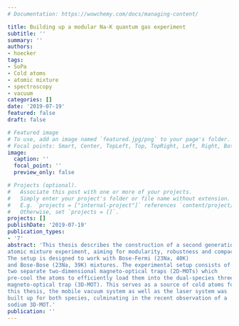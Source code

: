 ```yaml
---
# Documentation: https://wowchemy.com/docs/managing-content/

title: Building up a modular Na-K quantum gas experiment
subtitle: ''
summary: ''
authors:
- hoecker
tags:
- SoPa
- Cold atoms
- atomic mixture
- spectroscopy
- vacuum
categories: []
date: '2019-07-19'
featured: false
draft: false

# Featured image
# To use, add an image named `featured.jpg/png` to your page's folder.
# Focal points: Smart, Center, TopLeft, Top, TopRight, Left, Right, BottomLeft, Bottom, BottomRight.
image:
  caption: ''
  focal_point: ''
  preview_only: false

# Projects (optional).
#   Associate this post with one or more of your projects.
#   Simply enter your project's folder or file name without extension.
#   E.g. `projects = ["internal-project"]` references `content/project/deep-learning/index.md`.
#   Otherwise, set `projects = []`.
projects: []
publishDate: '2019-07-19'
publication_types:
- '7'
abstract: 'This thesis describes the construction of a second generation, ultracold
atomic mixture experiment, aiming for modularity, robustness and compactness.
The setup is designed to work with Bose-Fermi (23Na, 40K)
and Bose-Bose (23Na, 39K) mixtures. The experimental setup consists of
two separate two-dimensional magneto-optical traps (2D-MOTs) which
pre-cool the atoms to efficiently load them into the dual-species three dimensional
magneto-optical trap (3D-MOT). This serves as a source of cold atoms for further steps of the experiment. During the course of
this thesis, the mobile vacuum system as well as the laser system was
built up for both species, culminating in the recent observation of a
sodium 3D-MOT.'
publication: ''
---
```

